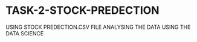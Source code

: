 # TASK-2-STOCK-PREDECTION
USING STOCK PREDECTION.CSV FILE  ANALYSING THE  DATA USING THE DATA SCIENCE
